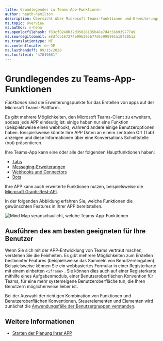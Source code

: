 ```yaml
---
title: Grundlegendes zu Teams-App-Funktionen
author: heath-hamilton
description: Übersicht über Microsoft Teams-Funktionen und-Erweiterungspunkte
ms.topic: overview
ms.author: v-heha
ms.openlocfilehash: f83cf0240b32d35028135b48e7d4c56b939777a9
ms.sourcegitcommit: e8dfcb167274e996395b77d65999991a18f2051a
ms.translationtype: MT
ms.contentlocale: de-DE
ms.lasthandoff: 09/15/2020
ms.locfileid: "47819081"
---
```

# <a name="understanding-teams-app-capabilities"></a>Grundlegendes zu Teams-App-Funktionen

*Funktionen* sind die Erweiterungspunkte für das Erstellen von apps auf der Microsoft Teams-Plattform.

Es gibt mehrere Möglichkeiten, den Microsoft Teams-Client zu erweitern, sodass jede APP eindeutig ist: einige haben nur eine Funktion (beispielsweise einen webhook), während andere einige Benutzeroptionen haben. Beispielsweise könnte Ihre APP Daten an einem zentralen Ort (Tab) anzeigen und diese Informationen über eine Konversations Schnittstelle (bot) präsentieren.

Ihre Teams-App kann eine oder alle der folgenden Hauptfunktionen haben:

* [Tabs](../tabs/what-are-tabs.md)
* [Messaging-Erweiterungen](../messaging-extensions/what-are-messaging-extensions.md)
* [Webhooks und Connectors](../webhooks-and-connectors/what-are-webhooks-and-connectors.md)
* [Bots](../bots/what-are-bots.md)

Ihre APP kann auch erweiterte Funktionen nutzen, beispielsweise die [Microsoft Graph-Rest-API](../graph-api/rsc/resource-specific-consent.md).

In der folgenden Abbildung erfahren Sie, welche Funktionen die gewünschten Features in Ihrer APP bereitstellen.

![Mind Map veranschaulicht, welche Teams-App-Funktionen](doc-links/images/capabilities-overview.png)

## <a name="doing-whats-best-for-your-users"></a>Ausführen des am besten geeigneten für Ihre Benutzer

Wenn Sie sich mit der APP-Entwicklung von Teams vertraut machen, verstehen Sie die Feinheiten. Es gibt mehrere Möglichkeiten zum Erstellen bestimmter Features (beispielsweise das Sammeln von Benutzereingaben). Beispielsweise können Sie ein webbasiertes Formular in einer Registerkarte mit einem einbetten `<iframe>` . Sie können dies auch auf einer Registerkarte mithilfe eines Aufgabenmoduls, einer Benutzeroberflächen Konvention für Teams, für eine mehr systemeigene Benutzeroberfläche tun, die Ihren Benutzern möglicherweise lieber ist.

Bei der Auswahl der richtigen Kombination von Funktionen und Benutzeroberflächen Konventionen, Steuerelementen und Elementen wird zunächst die [Anwendungsfälle der Benutzergruppen verstanden](../concepts/design/understand-use-cases.md).

## <a name="learn-more"></a>Weitere Informationen

* [Starten der Planung Ihrer APP](../concepts/extensibility-points.md)
